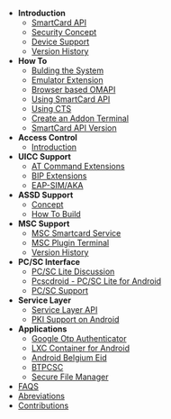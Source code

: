 * **Introduction**
    * [SmartCard API](https://github.com/sunyer/seek-for-android/wiki/SmartcardAPI)
    * [Security Concept](https://github.com/sunyer/seek-for-android/wiki/SecurityConcept)
    * [Device Support](https://github.com/sunyer/seek-for-android/wiki/Devices)
    * [Version History](https://github.com/sunyer/seek-for-android/wiki/VersionHistory)
* **How To**
    * [Bulding the System](https://github.com/sunyer/seek-for-android/wiki/BuildingTheSystem)
    * [Emulator Extension](https://github.com/sunyer/seek-for-android/wiki/EmulatorExtension)
    * [Browser based OMAPI](https://github.com/sunyer/seek-for-android/wiki/WebScapi)
    * [Using SmartCard API](https://github.com/sunyer/seek-for-android/wiki/UsingSmartCardAPI)
    * [Using CTS](https://github.com/sunyer/seek-for-android/wiki/UsingCTS)
    * [Create an Addon Terminal](https://github.com/sunyer/seek-for-android/wiki/AddonTerminal)
    * [SmartCard API Version](https://github.com/sunyer/seek-for-android/wiki/RetrievingVersionInfo)
* **Access Control**
    * [Introduction](https://github.com/sunyer/seek-for-android/wiki/AccessControlIntroduction)
* **UICC Support**
    * [AT Command Extensions](https://github.com/sunyer/seek-for-android/wiki/UICCSupport)
    * [BIP Extensions](https://github.com/sunyer/seek-for-android/wiki/BIP_Extensions)
    * [EAP-SIM/AKA](https://github.com/sunyer/seek-for-android/wiki/EapSimAka)
* **ASSD Support**
    * [Concept](https://github.com/sunyer/seek-for-android/wiki/Concept)
    * [How To Build](https://github.com/sunyer/seek-for-android/wiki/HowToBuild)
* **MSC Support** 
    * [MSC Smartcard Service](https://github.com/sunyer/seek-for-android/wiki/MscSmartcardService)
    * [MSC Plugin Terminal](https://github.com/sunyer/seek-for-android/wiki/MscPluginTerminal)
    * [Version History](https://github.com/sunyer/seek-for-android/wiki/MscVersionHistory)
* **PC/SC Interface** 
    * [PC/SC Lite Discussion](https://github.com/sunyer/seek-for-android/wiki/PCSCLite)
    * [Pcscdroid - PC/SC Lite for Android](https://github.com/sunyer/seek-for-android/wiki/Pcscdroid)
    * [PC/SC Support](https://github.com/sunyer/seek-for-android/wiki/PCSCSmartCardServiceIntro)
* **Service Layer**
    * [Service Layer API](https://github.com/sunyer/seek-for-android/wiki/ServiceLayer)
    * [PKI Support on Android](https://github.com/sunyer/seek-for-android/wiki/SmartCardPKI)
* **Applications**
    * [Google Otp Authenticator](https://github.com/sunyer/seek-for-android/wiki/GoogleOtpAuthenticator)
    * [LXC Container for Android](https://github.com/sunyer/seek-for-android/wiki/AndroidContainer)
    * [Android Belgium Eid](https://github.com/sunyer/seek-for-android/wiki/AndroidBelgiumEid)
    * [BTPCSC](https://github.com/sunyer/seek-for-android/wiki/BTPCSC)
    * [Secure File Manager](https://github.com/sunyer/seek-for-android/wiki/SecureFileManager)
* [FAQS](https://github.com/sunyer/seek-for-android/wiki/Faq)
* [Abreviations](https://github.com/sunyer/seek-for-android/wiki/Abbreviations)
* [Contributions](https://github.com/sunyer/seek-for-android/wiki/Contributions)




